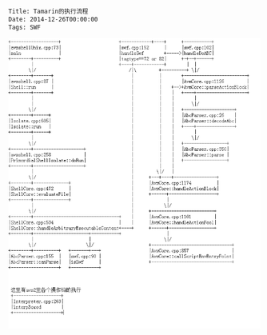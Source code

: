     Title: Tamarin的执行流程
    Date: 2014-12-26T00:00:00
    Tags: SWF


![tamarin_routine](/assets/tamarin_routine.png)